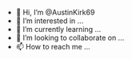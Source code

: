 - 👋 Hi, I’m @AustinKirk69
- 👀 I’m interested in ...
- 🌱 I’m currently learning ...
- 💞️ I’m looking to collaborate on ...
- 📫 How to reach me ...

<!---
AustinKirk69/AustinKirk69 is not shit when you see me you thank God you are not me because I'm a dead man performing professionally and I'm trained.because its ` {Austin Blake KIRK'S©®™
} GitHub profile.
You can click the Preview link to take a look at your changes.
--->
